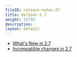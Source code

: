 ```yaml
---
fileID: release-notes-27
title: Version 2.7
weight: 11735
description: 
layout: default
---
```

- [What's New in 2.7](release-notes-new-features27)
- [Incompatible changes in 2.7](release-notes-upgrading-changes27)
